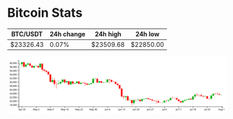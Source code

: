 # Bitcoin Stats

BTC/USDT|24h change|24h high|24h low|
|---|---|---|---|
|$23326.43|0.07%|$23509.68|$22850.00|

<img src="./chart.svg">
